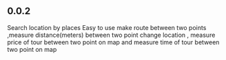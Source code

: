 ## 0.0.2

Search location by places Easy to use make route between two points ,measure distance(meters) between two point change location , measure price of tour between two point on map and measure time of tour between two point on map

